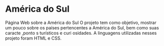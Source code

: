# América do Sul
Página Web sobre a América do Sul
O projeto tem como objetivo, mostrar um pouco sobre os países pertencentes a América do Sul, bem como suas caracte ,ponto s turísticos  e curi osidades.
A linguagens utilizadas nesses projeto foram HTML e CSS.
